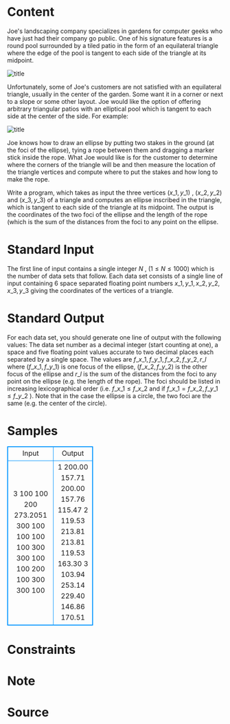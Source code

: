 
# Content

Joe's landscaping company specializes in gardens for computer geeks who have just had their company go public. One of his signature features is a round pool surrounded by a tiled patio in the form of an equilateral triangle where the edge of the pool is tangent to each side of the triangle at its midpoint. 

![title](/source/lutece/joe-s-triangular-gardens/img/aHR0cHM6Ly9hY20udWVzdGMuZWR1LmNuL21lZGlhL2ltYWdlL3Byb2JsZW0vMzUwLzIwMTQwNDEwMjE1NzE4OTgzMjQucG5n.png)

Unfortunately, some of Joe's customers are not satisfied with an equilateral triangle, usually in the center of the garden. Some want it in a corner or next to a slope or some other layout. Joe would like the option of offering arbitrary triangular patios with an elliptical pool which is tangent to each side at the center of the side. For example: 

![title](/source/lutece/joe-s-triangular-gardens/img/aHR0cHM6Ly9hY20udWVzdGMuZWR1LmNuL21lZGlhL2ltYWdlL3Byb2JsZW0vMzUwLzIwMTQwNDEwMjE1NzIyODEyMjUucG5n.png)

Joe knows how to draw an ellipse by putting two stakes in the ground (at the foci of the ellipse), tying a rope between them and dragging a marker stick inside the rope. What Joe would like is for the customer to determine where the corners of the triangle will be and then measure the location of the triangle vertices and compute where to put the stakes and how long to make the rope.

Write a program, which takes as input the three vertices $(x\_1, y\_1)$ , $(x\_2, y\_2)$ and $(x\_3, y\_3)$ of a triangle and computes an ellipse inscribed in the triangle, which is tangent to each side of the triangle at its midpoint. The output is the coordinates of the two foci of the ellipse and the length of the rope (which is the sum of the distances from the foci to any point on the ellipse.

# Standard Input

The first line of input contains a single integer $N$ , ($1\leq N\leq 1000$) which is the number of data sets that follow. Each data set consists of a single line of input containing $6$ space separated floating point numbers $x\_1, y\_1, x\_2, y\_2, x\_3, y\_3$ giving the coordinates of the vertices of a triangle.

# Standard Output

For each data set, you should generate one line of output with the following values: The data set number as a decimal integer (start counting at one), a space and five floating point values accurate to two decimal places each separated by a single space. The values are $f\_{x\_1}, f\_{y\_1}, f\_{x\_2}, f\_{y\_2}, r\_l$ where ($f\_{x\_1}, f\_{y\_1}$) is one focus of the ellipse, ($f\_{x\_2}, f\_{y\_2}$) is the other focus of the ellipse and $r\_l$ is the sum of the distances from the foci to any point on the ellipse (e.g. the length of the rope). The foci should be listed in increasing lexicographical order (i.e. $f\_{x\_1}\leq f\_{x\_2}$ and if $f\_{x\_1} = f\_{x\_2}, f\_{y\_1}\leq f\_{y\_2}$ ). Note that in the case the ellipse is a circle, the two foci are the same (e.g. the center of the circle).

# Samples

<style>
        table,table tr th, table tr td { border:1px solid #0094ff; }
        table { width: 200px; min-height: 25px; line-height: 25px; text-align: center; border-collapse: collapse;}   
    </style>
<table>
	<tr>
		<td>Input</td>
		<td>Output</td>
	</tr>
<tr><td>3 
100 100 200 273.2051 300 100
100 100 100 300 300 100 
100 200 100 300 300 100</td><td>1 200.00 157.71 200.00 157.76 115.47 
2 119.53 213.81 213.81 119.53 163.30 
3 103.94 253.14 229.40 146.86 170.51</td></tr></table>


# Constraints



# Note



# Source


